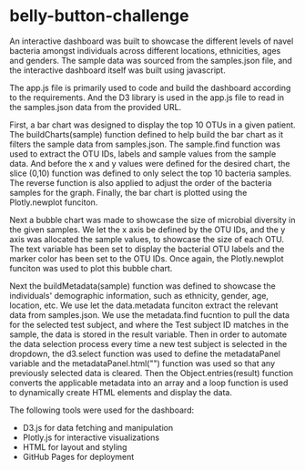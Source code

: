 # belly-button-challenge

An interactive dashboard was built to showcase the different levels of navel bacteria amongst individuals across different locations, ethnicities, ages and genders. The sample data was sourced from the samples.json file, and the interactive dashboard itself was built using javascript.

The app.js file is primarily used to code and build the dashboard according to the requirements. And the D3 library is used in the app.js file to read in the samples.json data from the provided URL.

First, a bar chart was designed to display the top 10 OTUs in a given patient. The buildCharts(sample) function defined to help build the bar chart as it filters the sample data from samples.json. The sample.find function was used to extract the OTU IDs, labels and sample values from the sample data. And before the x and y values were defined for the desired chart, the slice (0,10) function was defined to only select the top 10 bacteria samples. The reverse function is also applied to adjust the order of the bacteria samples for the graph. Finally, the bar chart is plotted using the Plotly.newplot funciton.

Next a bubble chart was made to showcase the size of microbial diversity in the given samples. We let the x axis be defined by the OTU IDs, and the y axis was allocated the sample values, to showcase the size of each OTU. The text variable has been set to display the bacterial OTU labels and the marker color has been set to the OTU IDs. Once again, the Plotly.newplot funciton was used to plot this bubble chart.

Next the buildMetadata(sample) function was defined to showcase the individuals' demographic information, such as ethnicity, gender, age, location, etc. We use let the data.metadata funciton extract the relevant data from samples.json. We use the metadata.find fucntion to pull the data for the selected test subject, and where the Test subject ID matches in the sample, the data is stored in the result variable. Then in order to automate the data selection process every time a new test subject is selected in the dropdown, the d3.select function was used to define the metadataPanel variable and the metadataPanel.html("") function was used so that any previously selected data is cleared. Then the Object.entries(result) function converts the applicable metadata into an array and a loop function is used to dynamically create HTML elements and display the data.


The following tools were used for the dashboard:
- D3.js for data fetching and manipulation
- Plotly.js for interactive visualizations
- HTML for layout and styling
- GitHub Pages for deployment